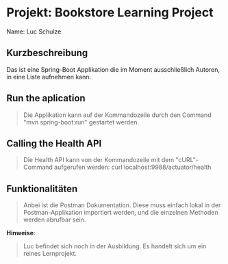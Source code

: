 # Projekt: Bookstore Learning Project 

Name: Luc Schulze



## Kurzbeschreibung
Das ist eine Spring-Boot Applikation die im Moment ausschließlich Autoren, in eine Liste aufnehmen kann.

## Run the aplication
> Die Applikation kann auf der Kommandozeile durch den Command "mvn spring-boot:run" gestartet werden.

## Calling the Health API
> Die Health API kann von der Kommandozeile mit dem "cURL"-Command aufgerufen werden:
curl localhost:9988/actuator/health

## Funktionalitäten
> Anbei ist die Postman Dokumentation. Diese muss einfach lokal in der Postman-Applikation importiert werden, und die einzelnen
> Methoden werden abrufbar sein.

**Hinweise**:
> Luc befindet sich noch in der Ausbildung. Es handelt sich um ein reines Lernprojekt.
